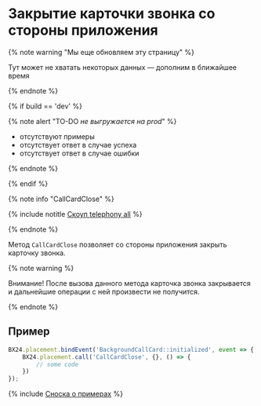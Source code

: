 # Закрытие карточки звонка со стороны приложения 

{% note warning "Мы еще обновляем эту страницу" %}

Тут может не хватать некоторых данных — дополним в ближайшее время

{% endnote %}

{% if build == 'dev' %}

{% note alert "TO-DO _не выгружается на prod_" %}

- отсутствуют примеры
- отсутствует ответ в случае успеха
- отсутствует ответ в случае ошибки

{% endnote %}

{% endif %}

{% note info "CallCardClose" %}

{% include notitle [Скоуп telephony all](../../../telephony/_includes/scope-telephony-all.md) %}

{% endnote %}

Метод `CallCardClose` позволяет со стороны приложения закрыть карточку звонка.

{% note warning %}

Внимание! После вызова данного метода карточка звонка закрывается и дальнейшие операции с ней произвести не получится.

{% endnote %}

## Пример

```js
BX24.placement.bindEvent('BackgroundCallCard::initialized', event => {
    BX24.placement.call('CallCardClose', {}, () => {
        // some code
    })
});
```

{% include [Сноска о примерах](../../../../_includes/examples.md) %}